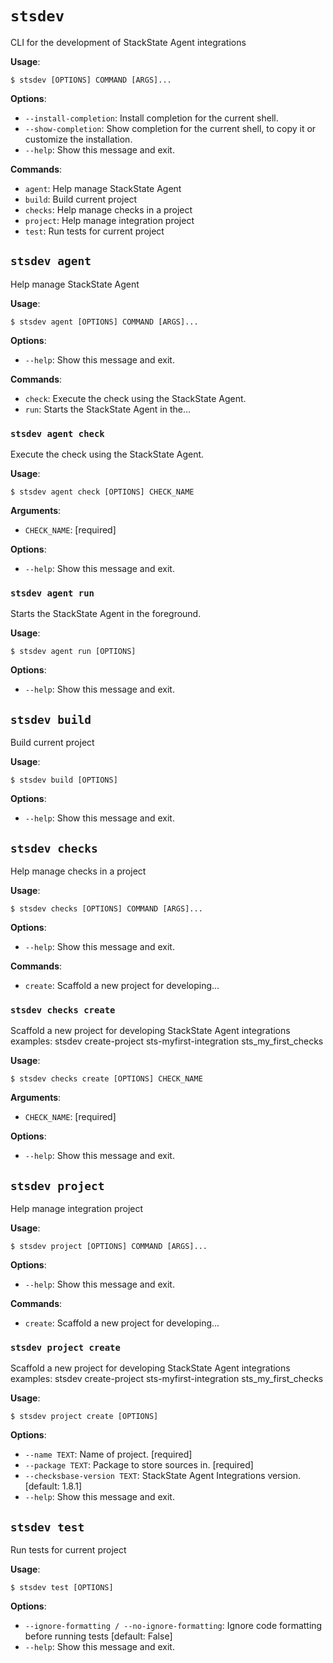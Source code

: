 # `stsdev`

CLI for the development of StackState Agent integrations

**Usage**:

```console
$ stsdev [OPTIONS] COMMAND [ARGS]...
```

**Options**:

* `--install-completion`: Install completion for the current shell.
* `--show-completion`: Show completion for the current shell, to copy it or customize the installation.
* `--help`: Show this message and exit.

**Commands**:

* `agent`: Help manage StackState Agent
* `build`: Build current project
* `checks`: Help manage checks in a project
* `project`: Help manage integration project
* `test`: Run tests for current project

## `stsdev agent`

Help manage StackState Agent

**Usage**:

```console
$ stsdev agent [OPTIONS] COMMAND [ARGS]...
```

**Options**:

* `--help`: Show this message and exit.

**Commands**:

* `check`: Execute the check using the StackState Agent.
* `run`: Starts the StackState Agent in the...

### `stsdev agent check`

Execute the check using the StackState Agent.

**Usage**:

```console
$ stsdev agent check [OPTIONS] CHECK_NAME
```

**Arguments**:

* `CHECK_NAME`: [required]

**Options**:

* `--help`: Show this message and exit.

### `stsdev agent run`

Starts the StackState Agent in the foreground.

**Usage**:

```console
$ stsdev agent run [OPTIONS]
```

**Options**:

* `--help`: Show this message and exit.

## `stsdev build`

Build current project

**Usage**:

```console
$ stsdev build [OPTIONS]
```

**Options**:

* `--help`: Show this message and exit.

## `stsdev checks`

Help manage checks in a project

**Usage**:

```console
$ stsdev checks [OPTIONS] COMMAND [ARGS]...
```

**Options**:

* `--help`: Show this message and exit.

**Commands**:

* `create`: Scaffold a new project for developing...

### `stsdev checks create`

Scaffold a new project for developing StackState Agent integrations
examples:
  stsdev create-project sts-myfirst-integration sts_my_first_checks

**Usage**:

```console
$ stsdev checks create [OPTIONS] CHECK_NAME
```

**Arguments**:

* `CHECK_NAME`: [required]

**Options**:

* `--help`: Show this message and exit.

## `stsdev project`

Help manage integration project

**Usage**:

```console
$ stsdev project [OPTIONS] COMMAND [ARGS]...
```

**Options**:

* `--help`: Show this message and exit.

**Commands**:

* `create`: Scaffold a new project for developing...

### `stsdev project create`

Scaffold a new project for developing StackState Agent integrations
examples:
  stsdev create-project sts-myfirst-integration sts_my_first_checks

**Usage**:

```console
$ stsdev project create [OPTIONS]
```

**Options**:

* `--name TEXT`: Name of project.  [required]
* `--package TEXT`: Package to store sources in.  [required]
* `--checksbase-version TEXT`: StackState Agent Integrations version.  [default: 1.8.1]
* `--help`: Show this message and exit.

## `stsdev test`

Run tests for current project

**Usage**:

```console
$ stsdev test [OPTIONS]
```

**Options**:

* `--ignore-formatting / --no-ignore-formatting`: Ignore code formatting before running tests  [default: False]
* `--help`: Show this message and exit.
